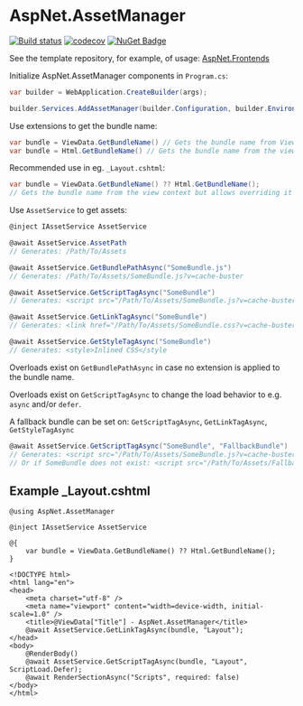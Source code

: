 # AspNet.AssetManager
[![Build status](https://ci.appveyor.com/api/projects/status/u369u4wt45hsw53f?svg=true)](https://ci.appveyor.com/project/Baune8D/aspnet-assetmanager)
[![codecov](https://codecov.io/gh/Baune8D/AspNet.AssetManager/branch/main/graph/badge.svg?token=M4KiXgJBnw)](https://codecov.io/gh/Baune8D/AspNet.AssetManager)
[![NuGet Badge](https://buildstats.info/nuget/AspNet.AssetManager)](https://www.nuget.org/packages/AspNet.AssetManager)

See the template repository, for example, of usage: [AspNet.Frontends](https://github.com/Baune8D/AspNet.Frontends)

Initialize AspNet.AssetManager components in `Program.cs`:
```csharp
var builder = WebApplication.CreateBuilder(args);

builder.Services.AddAssetManager(builder.Configuration, builder.Environment);
```

Use extensions to get the bundle name:
```csharp
var bundle = ViewData.GetBundleName() // Gets the bundle name from ViewData["Bundle"]
var bundle = Html.GetBundleName() // Gets the bundle name from the view context
```

Recommended use in eg. `_Layout.cshtml`:
```csharp
var bundle = ViewData.GetBundleName() ?? Html.GetBundleName();
// Gets the bundle name from the view context but allows overriding it in ViewData["Bundle"]
```

Use `AssetService` to get assets:
```csharp
@inject IAssetService AssetService

@await AssetService.AssetPath
// Generates: /Path/To/Assets

@await AssetService.GetBundlePathAsync("SomeBundle.js")
// Generates: /Path/To/Assets/SomeBundle.js?v=cache-buster

@await AssetService.GetScriptTagAsync("SomeBundle")
// Generates: <script src="/Path/To/Assets/SomeBundle.js?v=cache-buster"></script>

@await AssetService.GetLinkTagAsync("SomeBundle")
// Generates: <link href="/Path/To/Assets/SomeBundle.css?v=cache-buster" rel=\"stylesheet\" />

@await AssetService.GetStyleTagAsync("SomeBundle")
// Generates: <style>Inlined CSS</style
```
Overloads exist on `GetBundlePathAsync` in case no extension is applied to the bundle name.

Overloads exist on `GetScriptTagAsync` to change the load behavior to e.g. `async` and/or `defer`.

A fallback bundle can be set on: `GetScriptTagAsync`, `GetLinkTagAsync`, `GetStyleTagAsync`
```csharp
@await AssetService.GetScriptTagAsync("SomeBundle", "FallbackBundle")
// Generates: <script src="/Path/To/Assets/SomeBundle.js?v=cache-buster"></script>
// Or if SomeBundle does not exist: <script src="/Path/To/Assets/FallbackBundle.js?v=cache-buster"></script>
```

## Example _Layout.cshtml

```razor
@using AspNet.AssetManager

@inject IAssetService AssetService

@{
    var bundle = ViewData.GetBundleName() ?? Html.GetBundleName();
}

<!DOCTYPE html>
<html lang="en">
<head>
    <meta charset="utf-8" />
    <meta name="viewport" content="width=device-width, initial-scale=1.0" />
    <title>@ViewData["Title"] - AspNet.AssetManager</title>
    @await AssetService.GetLinkTagAsync(bundle, "Layout");
</head>
<body>
    @RenderBody()
    @await AssetService.GetScriptTagAsync(bundle, "Layout", ScriptLoad.Defer);
    @await RenderSectionAsync("Scripts", required: false)
</body>
</html>
```
